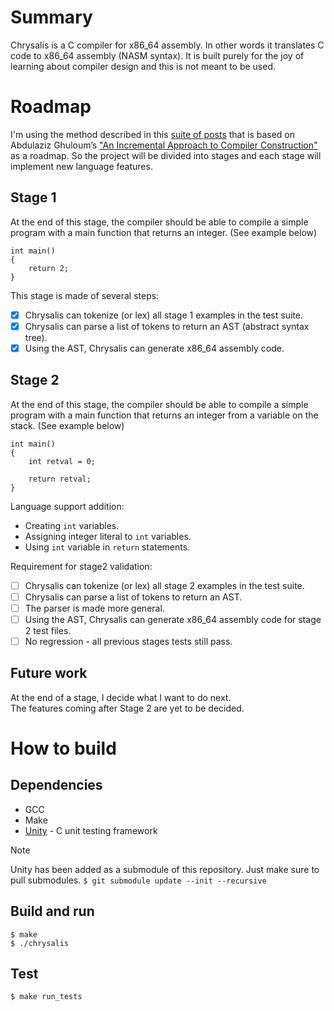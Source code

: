 # Summary
Chrysalis is a C compiler for x86_64 assembly. In other words it translates C code to x86_64 assembly (NASM syntax).
It is built purely for the joy of learning about compiler design and this is not meant to be used.

# Roadmap
I'm using the method described in this [suite of posts](https://norasandler.com/2017/11/29/Write-a-Compiler.html) that is based on Abdulaziz Ghuloum’s ["An Incremental Approach to Compiler Construction"](http://scheme2006.cs.uchicago.edu/11-ghuloum.pdf) as a roadmap.
So the project will be divided into stages and each stage will implement new language features.

## Stage 1
At the end of this stage, the compiler should be able to compile a simple program with a main function that returns an integer. (See example below)
```
int main()
{
    return 2;
}
```
This stage is made of several steps:
- [x] Chrysalis can tokenize (or lex) all stage 1 examples in the test suite.
- [x] Chrysalis can parse a list of tokens to return an AST (abstract syntax tree).
- [x] Using the AST, Chrysalis can generate x86_64 assembly code.

## Stage 2
At the end of this stage, the compiler should be able to compile a simple program with a main function that returns an integer from a variable on the stack. (See example below)
```
int main()
{
    int retval = 0;

    return retval;
}
```
Language support addition:
- Creating `int` variables.
- Assigning integer literal to `int` variables.
- Using `int` variable in `return` statements.  

Requirement for stage2 validation:
- [ ] Chrysalis can tokenize (or lex) all stage 2 examples in the test suite.
- [ ] Chrysalis can parse a list of tokens to return an AST.
- [ ] The parser is made more general.
- [ ] Using the AST, Chrysalis can generate x86_64 assembly code for stage 2 test files.
- [ ] No regression - all previous stages tests still pass.

## Future work
At the end of a stage, I decide what I want to do next.  
The features coming after Stage 2 are yet to be decided.

# How to build
## Dependencies
- GCC
- Make
- [Unity](https://github.com/ThrowTheSwitch/Unity) - C unit testing framework

> [!NOTE]
> Unity has been added as a submodule of this repository. Just make sure to pull submodules.
>``` $ git submodule update --init --recursive ```


## Build and run
```
$ make
$ ./chrysalis
```

## Test
```
$ make run_tests
```
